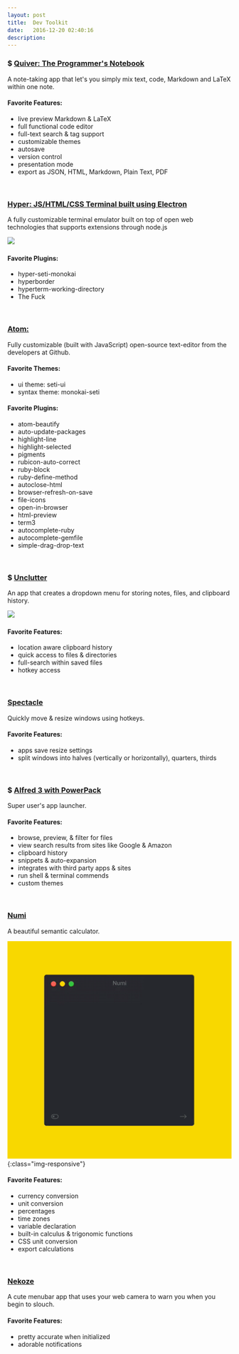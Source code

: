 ```yaml
---
layout: post
title:  Dev Toolkit
date:   2016-12-20 02:40:16
description:
---
```


### $ [Quiver: The Programmer's Notebook](http://happenapps.com/#quiver)
A note-taking app that let's you simply mix text, code, Markdown and LaTeX within one note.



#### Favorite Features:
* live preview Markdown & LaTeX
* full functional code editor
* full-text search & tag support
* customizable themes
* autosave
* version control
* presentation mode
* export as JSON, HTML, Markdown, Plain Text, PDF

<br>

### [Hyper: JS/HTML/CSS Terminal built using Electron](https://hyper.is)
A fully customizable terminal emulator built on top of open web technologies that supports extensions through node.js

<img class="post_img" src="{{ site.baseurl }}/img/hyperyellow.gif">

#### Favorite Plugins:
* hyper-seti-monokai
* hyperborder
* hyperterm-working-directory
* The Fuck

<br>

### [Atom:](https://atom.io/)
Fully customizable (built with JavaScript) open-source text-editor from the developers at Github.

#### Favorite Themes:
* ui theme: seti-ui
* syntax theme: monokai-seti



#### Favorite Plugins:
* atom-beautify
* auto-update-packages
* highlight-line
* highlight-selected
* pigments
* rubicon-auto-correct
* ruby-block
* ruby-define-method
* autoclose-html
* browser-refresh-on-save
* file-icons
* open-in-browser
* html-preview
* term3
* autocomplete-ruby
* autocomplete-gemfile
* simple-drag-drop-text

<br>

### $ [Unclutter](https://unclutterapp.com/)
An app that creates a dropdown menu for storing notes, files, and clipboard history.

<img class="post_img" src="{{ site.baseurl }}/img/unclutter.gif">

#### Favorite Features:
* location aware clipboard history
* quick access to files & directories
* full-search within saved files
* hotkey access

<br>

### [Spectacle](https://www.spectacleapp.com/)
Quickly move & resize windows using hotkeys.

#### Favorite Features:
* apps save resize settings
* split windows into halves (vertically or horizontally), quarters, thirds

<br>

### $ [Alfred 3 with PowerPack](https://www.alfredapp.com/)
Super user's app launcher.

#### Favorite Features:
* browse, preview, & filter for files
* view search results from sites like Google & Amazon
* clipboard history
* snippets & auto-expansion
* integrates with third party apps & sites
* run shell & terminal commends
* custom themes

<br>

### [Numi](https://numi.io/)
A beautiful semantic calculator.

![](/img/numi.gif){:class="img-responsive"}

#### Favorite Features:
* currency conversion
* unit conversion
* percentages
* time zones
* variable declaration
* built-in calculus & trigonomic functions
* CSS unit conversion
* export calculations

<br>

### [Nekoze](http://questbe.at/nekoze/)
A cute menubar app that uses your web camera to warn you when you begin to slouch.

#### Favorite Features:
* pretty accurate when initialized
* adorable notifications
